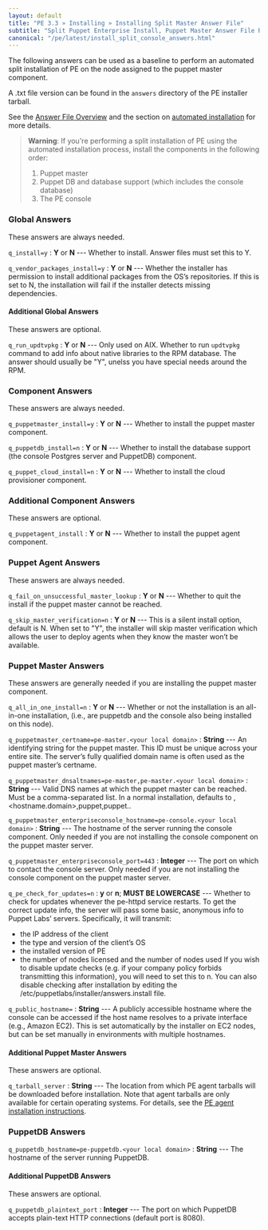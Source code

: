 ```yaml
---
layout: default
title: "PE 3.3 » Installing » Installing Split Master Answer File"
subtitle: "Split Puppet Enterprise Install, Puppet Master Answer File Reference"
canonical: "/pe/latest/install_split_console_answers.html"
---
```


The following answers can be used as a baseline to perform an automated split installation of PE on the node assigned to the puppet master component. 

A .txt file version can be found in the `answers` directory of the PE installer tarball.

See the [Answer File Overview](./install_answer_file_reference.html) and the section on [automated installation](./install_automated.html) for more details.

>**Warning**: If you're performing a split installation of PE using the automated installation process, install the components in the following order:
>
> 1. Puppet master
> 2. Puppet DB and database support (which includes the console database)
> 3. The PE console 

### Global Answers
These answers are always needed.

`q_install=y`
: **Y** or **N** --- Whether to install. Answer files must set this to Y.

`q_vendor_packages_install=y`
: **Y** or **N** --- Whether the installer has permission to install additional packages from the OS’s repositories. If this is set to N, the installation will fail if the installer detects missing dependencies.

#### Additional Global Answers

These answers are optional.

`q_run_updtvpkg`
: **Y** or **N** --- Only used on AIX. Whether to run `updtvpkg` command to add info about native libraries to the RPM database. The answer should usually be "Y", unelss you have special needs around the RPM.

### Component Answers
These answers are always needed.

`q_puppetmaster_install=y`
: **Y** or **N** --- Whether to install the puppet master component.

`q_puppetdb_install=n`
: **Y** or **N** --- Whether to install the database support (the console Postgres server and PuppetDB) component.

`q_puppet_cloud_install=n`
: **Y** or **N** --- Whether to install the cloud provisioner component.

### Additional Component Answers

These answers are optional.

`q_puppetagent_install`
: **Y** or **N** --- Whether to install the puppet agent component.

### Puppet Agent Answers
These answers are always needed.

`q_fail_on_unsuccessful_master_lookup`
: **Y** or **N** --- Whether to quit the install if the puppet master cannot be reached.

`q_skip_master_verification=n`
: **Y** or **N** --- This is a silent install option, default is N. When set to "Y", the installer will skip master verification which allows the user to deploy agents when they know the master won’t be available.

### Puppet Master Answers
These answers are generally needed if you are installing the puppet master component.

`q_all_in_one_install=n`
: **Y** or **N** --- Whether or not the installation is an all-in-one installation, (i.e., are puppetdb and the console also being installed on this node).

`q_puppetmaster_certname=pe-master.<your local domain>`
: **String** --- An identifying string for the puppet master. This ID must be unique across your entire site. The server’s fully qualified domain name is often used as the puppet master’s certname.

`q_puppetmaster_dnsaltnames=pe-master,pe-master.<your local domain>`
: **String** --- Valid DNS names at which the puppet master can be reached. Must be a comma-separated list. In a normal installation, defaults to <hostname>,<hostname.domain>,puppet,puppet.<domain>.

`q_puppetmaster_enterpriseconsole_hostname=pe-console.<your local domain>`
: **String** --- The hostname of the server running the console component. Only needed if you are not installing the console component on the puppet master server.

`q_puppetmaster_enterpriseconsole_port=443`
: **Integer** --- The port on which to contact the console server. Only needed if you are not installing the console component on the puppet master server.

`q_pe_check_for_updates=n`
: **y** or **n**; **MUST BE LOWERCASE** --- Whether to check for updates whenever the pe-httpd service restarts. To get the correct update info, the server will pass some basic, anonymous info to Puppet Labs’ servers. Specifically, it will transmit:
   * the IP address of the client
   * the type and version of the client’s OS
   * the installed version of PE
   * the number of nodes licensed and the number of nodes used
If you wish to disable update checks (e.g. if your company policy forbids transmitting this information), you will need to set this to n. You can also disable checking after installation by editing the /etc/puppetlabs/installer/answers.install file.

`q_public_hostname=`
: **String** --- A publicly accessible hostname where the console can be accessed if the host name resolves to a private interface (e.g., Amazon EC2). This is set automatically by the installer on EC2 nodes, but can be set manually in environments with multiple hostnames.

#### Additional Puppet Master Answers

These answers are optional.

`q_tarball_server`
: **String** --- The location from which PE agent tarballs will be downloaded before installation. Note that agent tarballs are only available for certain operating systems. For details, see the [PE agent installation instructions](./install_agents.html).

### PuppetDB Answers

`q_puppetdb_hostname=pe-puppetdb.<your local domain>`
: **String** --- The hostname of the server running PuppetDB.

#### Additional PuppetDB Answers
These answers are optional.

`q_puppetdb_plaintext_port`
: **Integer** --- The port on which PuppetDB accepts plain-text HTTP connections (default port is 8080).

